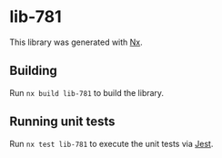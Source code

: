 # lib-781

This library was generated with [Nx](https://nx.dev).

## Building

Run `nx build lib-781` to build the library.

## Running unit tests

Run `nx test lib-781` to execute the unit tests via [Jest](https://jestjs.io).
